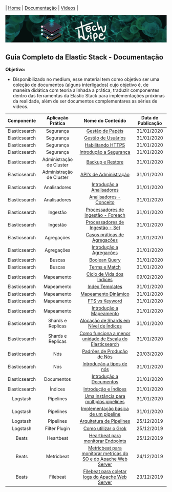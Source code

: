 | [Home](https://techlipe.github.io/Guia-Completo-Elastic-Stack) | [Documentação](https://techlipe.github.io/Guia-Completo-Elastic-Stack/guia-completo) | [Videos](https://techlipe.github.io/Guia-Completo-Elastic-Stack/rasgando-o-bit-com-elastic) | 

![TL](banner-tl.png)

## Guia Completo da Elastic Stack - Documentação

**Objetivo:**

- Disponibilizado no medium, esse material tem como objetivo ser uma coleção de documentos (alguns interligados) cujo objetivo é, de maneira didática com teoria alinhada a prática, traduzir componentes dentro das ferramentas da Elastic Stack para implementações próximas da realidade, além de ser documentos complementares as séries de videos.


| Componente | Aplicação Prática |Nome do Conteúdo	| Data de Publicação
| :---: | :---: | :---: | :---: |
| Elasticsearch | Segurança |[Gestão de Papéis](https://medium.com/@fqueirooz80/elasticsearch-tudo-que-voc%C3%AA-precisa-saber-sobre-a-ferramenta-de-buscas-da-elastic-parte-12-3-980ce64b2554) | 31/01/2020
| Elasticsearch | Segurança |[Gestão de Usuários](https://medium.com/@fqueirooz80/elasticsearch-tudo-que-voc%C3%AA-precisa-saber-sobre-a-ferramenta-de-buscas-da-elastic-parte-12-2-dce4a4ab89ab) | 31/01/2020
| Elasticsearch | Segurança |[Habilitando HTTPS](https://medium.com/@fqueirooz80/elasticsearch-tudo-que-voc%C3%AA-precisa-saber-sobre-a-ferramenta-de-buscas-da-elastic-parte-12-1-954b053f23e5) | 31/01/2020
| Elasticsearch | Segurança |[Introdução a Segurança](https://medium.com/@fqueirooz80/elasticsearch-tudo-que-voc%C3%AA-precisa-saber-sobre-a-ferramenta-de-buscas-da-elastic-parte-12-40875483dd7e)| 31/01/2020
| Elasticsearch | Administração de Cluster |[Backup e Restore](https://medium.com/@fqueirooz80/elasticsearch-tudo-que-voc%C3%AA-precisa-saber-sobre-a-ferramenta-de-buscas-da-elastic-parte-11-1-67585d1c7715)| 31/01/2020
| Elasticsearch | Administração de Cluster |[API's de Administração](https://medium.com/@fqueirooz80/elasticsearch-tudo-que-voc%C3%AA-precisa-saber-sobre-a-ferramenta-de-buscas-da-elastic-parte-11-33625de341a3)| 31/01/2020
| Elasticsearch | Analisadores |[Introdução a Analisadores](https://medium.com/@fqueirooz80/elasticsearch-tudo-que-voc%C3%AA-precisa-saber-sobre-a-ferramenta-de-buscas-da-elastic-parte-10-1-d95e546eacb1)| 31/01/2020
| Elasticsearch | Analisadores |[Analisadores - Conceito](https://medium.com/@fqueirooz80/elasticsearch-tudo-que-voc%C3%AA-precisa-saber-sobre-a-ferramenta-de-buscas-da-elastic-parte-10-8e34ceb8f5a0)| 31/01/2020
| Elasticsearch | Ingestão |[Processadores de Ingestão - Foreach](https://medium.com/@fqueirooz80/elasticsearch-tudo-que-voc%C3%AA-precisa-saber-sobre-a-ferramenta-de-buscas-da-elastic-parte-9-2-d24991f7d366)| 31/01/2020
| Elasticsearch | Ingestão |[Processadores de Ingestão - Set](https://medium.com/@fqueirooz80/elasticsearch-tudo-que-voc%C3%AA-precisa-saber-sobre-a-ferramenta-de-buscas-da-elastic-parte-9-1-6c9e30242d67)| 31/01/2020
| Elasticsearch | Agregações |[Casos práticas de Agregações](https://medium.com/@fqueirooz80/elasticsearch-tudo-que-voc%C3%AA-precisa-saber-sobre-a-ferramenta-de-buscas-da-elastic-parte-8-1-a044ec33018d) | 31/01/2020
| Elasticsearch | Agregações |[Introdução a Agregações](https://medium.com/@fqueirooz80/elasticsearch-tudo-que-voc%C3%AA-precisa-saber-sobre-a-ferramenta-de-buscas-da-elastic-parte-8-98abcb4335a4?postPublishedType=initial) | 31/01/2020
| Elasticsearch | Buscas |[Boolean Query](https://medium.com/@fqueirooz80/elasticsearch-tudo-que-voc%C3%AA-precisa-saber-sobre-a-ferramenta-de-buscas-da-elastic-parte-7-2-cf559e8ef082) | 31/01/2020
| Elasticsearch | Buscas |[Terms e Match](https://medium.com/@fqueirooz80/elasticsearch-tudo-que-voc%C3%AA-precisa-saber-sobre-a-ferramenta-de-buscas-da-elastic-parte-7-1-3f8772ac1fb4) | 31/01/2020
| Elasticsearch | Mapeamento |[Ciclo de Vida dos Índices](https://medium.com/@fqueirooz80/elasticsearch-tudo-que-voc%C3%AA-precisa-saber-sobre-a-ferramenta-de-buscas-da-elastic-parte-6-4-fc5d0d15aa01) | 09/02/2020
| Elasticsearch | Mapeamento |[Index Templates](https://medium.com/@fqueirooz80/elasticsearch-tudo-que-voc%C3%AA-precisa-saber-sobre-a-ferramenta-de-buscas-da-elastic-parte-6-3-b98f56d04e0) | 31/01/2020
| Elasticsearch | Mapeamento |[Mapeamento Dinâmico](https://medium.com/@fqueirooz80/elasticsearch-tudo-que-voc%C3%AA-precisa-saber-sobre-a-ferramenta-de-buscas-da-elastic-parte-6-2-a1c0effd4dc0) | 31/01/2020
| Elasticsearch | Mapeamento |[FTS vs Keyword](https://medium.com/@fqueirooz80/elasticsearch-tudo-que-voc%C3%AA-precisa-saber-sobre-a-ferramenta-de-buscas-da-elastic-parte-6-1-582332c70d11) | 31/01/2020
| Elasticsearch | Mapeamento |[Introdução a Mapeamento](https://medium.com/@fqueirooz80/elasticsearch-tudo-que-voc%C3%AA-precisa-saber-sobre-a-ferramenta-de-buscas-da-elastic-parte-6-c31627aa740b) | 31/01/2020
| Elasticsearch | Shards e Replicas |[ Alocação de Shards em Nível de Índices](https://medium.com/@fqueirooz80/elasticsearch-tudo-que-voc%C3%AA-precisa-saber-sobre-a-ferramenta-de-buscas-da-elastic-parte-5-1-7ac9a07a9558) | 31/01/2020
| Elasticsearch | Shards e Replicas |[Como funciona a menor unidade de Escala do Elasticsearch](https://medium.com/@fqueirooz80/elasticsearch-tudo-que-voc%C3%AA-precisa-saber-sobre-a-ferramenta-de-buscas-da-elastic-parte-5-73895e0e7e65?postPublishedType=initial) | 31/01/2020
| Elasticsearch | Nós |[Padrões de Produção de Nós](https://medium.com/@fqueirooz80/elasticsearch-tudo-que-voc%C3%AA-precisa-saber-sobre-a-ferramenta-de-buscas-da-elastic-parte-4-1-f22b5ca8aa72) | 20/03/2020
| Elasticsearch | Nós |[Introdução a tipos de nós](https://medium.com/@fqueirooz80/elasticsearch-tudo-que-voc%C3%AA-precisa-saber-sobre-a-ferramenta-de-buscas-da-elastic-parte-4-n%C3%B3s-315e5e5316cc?postPublishedType=initial) | 31/01/2020
| Elasticsearch | Documentos |[Introdução a Documentos](https://medium.com/@fqueirooz80/elasticsearch-tudo-que-voc%C3%AA-precisa-saber-sobre-a-ferramenta-de-buscas-da-elastic-parte-2-fc8239b67508) | 31/01/2020
| Elasticsearch | Índices |[Introdução e Índices](https://medium.com/@fqueirooz80/elasticsearch-tudo-que-voc%C3%AA-precisa-saber-sobre-a-ferramenta-de-buscas-da-elastic-parte-1-28a91108c45d) | 31/01/2020
| Logstash | Pipelines |[Uma instância para múltiplos pipelines](https://medium.com/@fqueirooz80/implementando-um-pipeline-no-logstash-parte-1-3-25c09e0d5960) | 31/01/2020
| Logstash | Pipelines |[Implementação básica de um pipeline](https://medium.com/@fqueirooz80/implementando-um-pipeline-no-logstash-parte-1-2-implementa%C3%A7%C3%A3o-b%C3%A1sica-7ac0664876ba) | 31/01/2020
| Logstash | Pipelines |[Arquitetura de Pipelines](https://medium.com/@fqueirooz80/implementando-um-pipeline-no-logstash-parte-1-introdu%C3%A7%C3%A3o-e-arquitetura-de-pipelines-82ab73f54bcc) | 25/12/2019
| Logstash | Filter Plugin |[Como utilizar o Grok](https://medium.com/@fqueirooz80/como-processar-dados-n%C3%A3o-estruturados-utilizando-o-logstash-com-grok-debugger-b6f2edb0eafa) | 25/12/2019
| Beats | Heartbeat |[Heartbeat para monitorar Endpoints](https://medium.com/@fqueirooz80/um-entendimento-justo-e-pr%C3%A1tico-dos-beats-da-elastic-heartbeat-parte-3-2c71dbb8c9a3) | 25/12/2019
| Beats | Metricbeat |[Metricbeat para monitorar metricas do SO e do Apache Web Server](https://medium.com/@fqueirooz80/um-entendimento-justo-e-pr%C3%A1tico-dos-beats-da-elastic-metricbeat-parte-2-2206646ef21c) | 24/12/2019
| Beats | Filebeat |[Filebeat para coletar logs do Apache Web Server](https://medium.com/@fqueirooz80/um-entendimento-justo-e-pr%C3%A1tico-dos-beats-da-elastic-introdu%C3%A7%C3%A3o-e-filebeat-parte-1-c93e8efa3a53) | 23/12/2019

